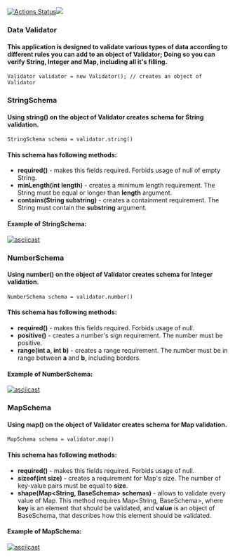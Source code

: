[![Actions Status](https://github.com/NankouFuraku/java-project-78/actions/workflows/hexlet-check.yml/badge.svg)](https://github.com/NankouFuraku/java-project-78/actions)<a href="https://codeclimate.com/github/NankouFuraku/java-project-78/test_coverage"><img src="https://api.codeclimate.com/v1/badges/d71017cc5ca002387520/test_coverage" /></a>

### Data Validator
#### This application is designed to validate various types of data according to different rules you can add to an object of Validator; Doing so you can verify String, Integer and Map, including all it's filling.

    Validator validator = new Validator(); // creates an object of Validator

### StringSchema
#### Using string() on the object of Validator creates schema for String validation.
    StringSchema schema = validator.string() 

#### This schema has following methods:
* __required()__ - makes this fields required. Forbids usage of null of empty String.
* __minLength(int length)__ - creates a minimum length requirement. The String must be equal or longer than __length__ argument.
* __contains(String substring)__ - creates a containment requirement. The String must contain the __substring__ argument.
#### Example of StringSchema:

[![asciicast](https://asciinema.org/a/F7neZ8S0PJZtfePBCrsIFWp9D.svg)](https://asciinema.org/a/F7neZ8S0PJZtfePBCrsIFWp9D)

### NumberSchema 
#### Using number() on the object of Validator creates schema for Integer validation.
    NumberSchema schema = validator.number() 

#### This schema has following methods:
* __required()__ - makes this fields required. Forbids usage of null.
* __positive()__ - creates a number's sign requirement. The number must be positive.
* __range(int a, int b)__ - creates a range requirement. The number must be in range between __a__ and __b__, including borders.
#### Example of NumberSchema:
[![asciicast](https://asciinema.org/a/0D1XqQ9y5pPWwyWVdQYwnuK9j.svg)](https://asciinema.org/a/0D1XqQ9y5pPWwyWVdQYwnuK9j)

### MapSchema
#### Using map() on the object of Validator creates schema for Map validation.
    MapSchema schema = validator.map() 

#### This schema has following methods:
* __required()__ - makes this fields required. Forbids usage of null.
* __sizeof(int size)__ - creates a requirement for Map's size. The number of key-value pairs must be equal to __size__.
* __shape(Map<String, BaseSchema<T>> schemas)__ - allows to validate every value of Map. This method requires Map<String, BaseSchema<String>>, where __key__ is an element that should be validated, and __value__ is an object of BaseSchema, that describes how this element should be validated.
#### Example of MapSchema:
[![asciicast](https://asciinema.org/a/Y34CUsMTN33S1tn6og56KKJeH.svg)](https://asciinema.org/a/Y34CUsMTN33S1tn6og56KKJeH)

